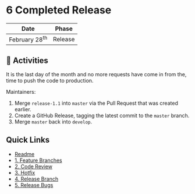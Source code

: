 # 6 Completed Release

| Date | Phase |
| --- | --- |
|  February 28<sup>th</sup> | Release |

## :running: Activities

It is the last day of the month and no more requests have come in from the, time to push the code to production.

Maintainers:

1. Merge `release-1.1` into `master` via the Pull Request that was created earlier.
2. Create a GitHub Release, tagging the latest commit to the `master` branch.
2. Merge `master` back into `develop`.

## Quick Links

- [Readme](../readme.md)
- [1. Feature Branches](/1-feature-branches.md)
- [2. Code Review](/2-code-review.md)
- [3. Hotfix](/3-hotfix.md)
- [4. Release Branch](/4-release-branch.md)
- [5. Release Bugs](/5-release-bugs.md)
